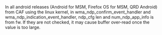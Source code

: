In all android releases (Android for MSM, Firefox OS for MSM, QRD Android) from CAF using the linux kernel, in wma_ndp_confirm_event_handler and wma_ndp_indication_event_handler, ndp_cfg len and num_ndp_app_info is from fw. If they are not checked, it may cause buffer over-read once the value is too large.